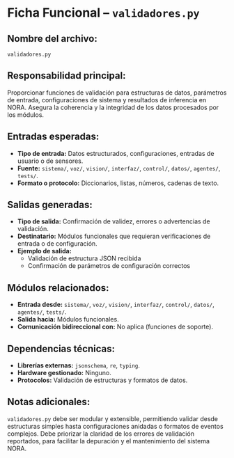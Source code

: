 # Ficha Funcional – `validadores.py`

## Nombre del archivo:
`validadores.py`

## Responsabilidad principal:
Proporcionar funciones de validación para estructuras de datos, parámetros de entrada, configuraciones de sistema y resultados de inferencia en NORA. Asegura la coherencia y la integridad de los datos procesados por los módulos.

## Entradas esperadas:
- **Tipo de entrada:** Datos estructurados, configuraciones, entradas de usuario o de sensores.
- **Fuente:** `sistema/`, `voz/`, `vision/`, `interfaz/`, `control/`, `datos/`, `agentes/`, `tests/`.
- **Formato o protocolo:** Diccionarios, listas, números, cadenas de texto.

## Salidas generadas:
- **Tipo de salida:** Confirmación de validez, errores o advertencias de validación.
- **Destinatario:** Módulos funcionales que requieran verificaciones de entrada o de configuración.
- **Ejemplo de salida:**
  - Validación de estructura JSON recibida
  - Confirmación de parámetros de configuración correctos

## Módulos relacionados:
- **Entrada desde:** `sistema/`, `voz/`, `vision/`, `interfaz/`, `control/`, `datos/`, `agentes/`, `tests/`.
- **Salida hacia:** Módulos funcionales.
- **Comunicación bidireccional con:** No aplica (funciones de soporte).

## Dependencias técnicas:
- **Librerías externas:** `jsonschema`, `re`, `typing`.
- **Hardware gestionado:** Ninguno.
- **Protocolos:** Validación de estructuras y formatos de datos.

## Notas adicionales:
`validadores.py` debe ser modular y extensible, permitiendo validar desde estructuras simples hasta configuraciones anidadas o formatos de eventos complejos. Debe priorizar la claridad de los errores de validación reportados, para facilitar la depuración y el mantenimiento del sistema NORA.